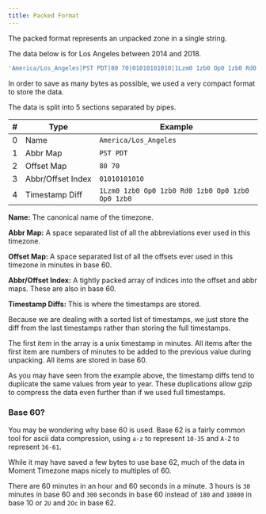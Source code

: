 ```yaml
---
title: Packed Format
---
```


The packed format represents an unpacked zone in a single string.

The data below is for Los Angeles between 2014 and 2018.

```js
'America/Los_Angeles|PST PDT|80 70|01010101010|1Lzm0 1zb0 Op0 1zb0 Rd0 1zb0 Op0 1zb0 Op0 1zb0'
```

In order to save as many bytes as possible, we used a very compact format to store the data.

The data is split into 5 sections separated by pipes.


| # | Type                   | Example                       |
|---|------------------------|-------------------------------|
| 0 | Name                   | `America/Los_Angeles`
| 1 | Abbr Map               | `PST PDT`
| 2 | Offset Map             | `80 70`
| 3 | Abbr/Offset&nbsp;Index | `01010101010`
| 4 | Timestamp Diff         | `1Lzm0 1zb0 Op0 1zb0 Rd0 1zb0 Op0 1zb0 Op0 1zb0`

**Name:** The canonical name of the timezone.

**Abbr Map:** A space separated list of all the abbreviations ever used in this timezone.

**Offset Map:** A space separated list of all the offsets ever used in this timezone in minutes in base 60.

**Abbr/Offset Index:** A tightly packed array of indices into the offset and abbr maps. These are also in base 60.

**Timestamp Diffs:** This is where the timestamps are stored.

Because we are dealing with a sorted list of timestamps, we just store the
diff from the last timestamps rather than storing the full timestamps.

The first item in the array is a unix timestamp in minutes.
All items after the first item are numbers of minutes to be added
to the previous value during unpacking. All items are stored in base 60.

As you may have seen from the example above, the timestamp diffs tend to duplicate
the same values from year to year. These duplications allow gzip to compress the
data even further than if we used full timestamps.

### Base 60?

You may be wondering why base 60 is used. Base 62 is a fairly common tool for ascii
data compression, using `a-z` to represent `10-35` and `A-Z` to represent `36-61`.

While it may have saved a few bytes to use base 62, much of the data
in Moment Timezone maps nicely to multiples of 60.

There are 60 minutes in an hour and 60 seconds in a minute. 3 hours is `30`
minutes in base 60 and `300` seconds in base 60 instead of `180` and `10800` in
base 10 or `2U` and `2Oc` in base 62.
